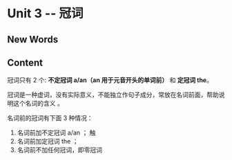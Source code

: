 # Unit 3 -- 冠词

## New Words





## Content

冠词只有 2 个: **不定冠词 a/an（an 用于元音开头的单词前）** 和 **定冠词 the**。

冠词是一种虚词，没有实际意义，不能独立作句子成分，常放在名词前面，帮助说明这个名词的含义 。

名词前的冠词有下面 3 种情况：
1. 名词前加不定冠词 a/an ； 触
2. 名词前加定冠词 the ； 
3. 名词前不加任何冠词，即零冠词